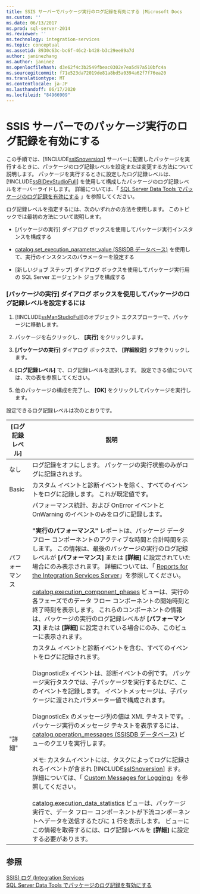 ```yaml
---
title: SSIS サーバーでパッケージ実行のログ記録を有効にする |Microsoft Docs
ms.custom: ''
ms.date: 06/13/2017
ms.prod: sql-server-2014
ms.reviewer: ''
ms.technology: integration-services
ms.topic: conceptual
ms.assetid: 8930c63c-bc6f-46c2-b428-b3c29ee89a7d
author: janinezhang
ms.author: janinez
ms.openlocfilehash: d3e62f4c3b2549fbeac0302e7ea5d97a510bfc4a
ms.sourcegitcommit: f71e523da72019de81a8bd5a0394a62f7f76ea20
ms.translationtype: MT
ms.contentlocale: ja-JP
ms.lasthandoff: 06/17/2020
ms.locfileid: "84966909"
---
```

# <a name="enable-logging-for-package-execution-on-the-ssis-server"></a>SSIS サーバーでのパッケージ実行のログ記録を有効にする
  この手順では、[!INCLUDE[ssISnoversion](../includes/ssisnoversion-md.md)] サーバーに配置したパッケージを実行するときに、パッケージのログ記録レベルを設定または変更する方法について説明します。 パッケージを実行するときに設定したログ記録レベルは、[!INCLUDE[ssBIDevStudioFull](../includes/ssbidevstudiofull-md.md)] を使用して構成したパッケージのログ記録レベルをオーバーライドします。 詳細については、「 [SQL Server Data Tools でパッケージのログ記録を有効にする](../../2014/integration-services/enable-package-logging-in-sql-server-data-tools.md) 」を参照してください。  
  
 ログ記録レベルを指定するには、次のいずれかの方法を使用します。 このトピックでは最初の方法について説明します。  
  
-   [パッケージの実行] ダイアログ ボックスを使用してパッケージ実行インスタンスを構成する  
  
-   [catalog.set_execution_parameter_value &#40;SSISDB データベース&#41;](/sql/integration-services/system-stored-procedures/catalog-set-execution-parameter-value-ssisdb-database) を使用して、実行のインスタンスのパラメーターを設定する  
  
-   [新しいジョブ ステップ] ダイアログ ボックスを使用してパッケージ実行用の SQL Server エージェント ジョブを構成する  
  
### <a name="to-set-the-logging-level-for-a-package-by-using-the-execute-package-dialog-box"></a>[パッケージの実行] ダイアログ ボックスを使用してパッケージのログ記録レベルを設定するには  
  
1.  [!INCLUDE[ssManStudioFull](../includes/ssmanstudiofull-md.md)]のオブジェクト エクスプローラーで、パッケージに移動します。  
  
2.  パッケージを右クリックし、 **[実行]** をクリックします。  
  
3.  **[パッケージの実行]** ダイアログ ボックスで、 **[詳細設定]** タブをクリックします。  
  
4.  **[ログ記録レベル]** で、ログ記録レベルを選択します。 設定できる値については、次の表を参照してください。  
  
5.  他のパッケージの構成を完了し、 **[OK]** をクリックしてパッケージを実行します。  
  
 設定できるログ記録レベルは次のとおりです。  
  
|[ログ記録レベル]|説明|  
|-------------------|-----------------|  
|なし|ログ記録をオフにします。 パッケージの実行状態のみがログに記録されます。|  
|Basic|カスタム イベントと診断イベントを除く、すべてのイベントをログに記録します。 これが既定値です。|  
|パフォーマンス|パフォーマンス統計、および OnError イベントと OnWarning のイベントのみをログに記録します。<br /><br /> **"実行のパフォーマンス"** レポートは、パッケージ データ フロー コンポーネントのアクティブな時間と合計時間を示します。 この情報は、最後のパッケージの実行のログ記録レベルが **[パフォーマンス]** または **[詳細]** に設定されていた場合にのみ表示されます。 詳細については、「 [Reports for the Integration Services Server](../../2014/integration-services/reports-for-the-integration-services-server.md)」を参照してください。<br /><br /> [catalog.execution_component_phases](/sql/integration-services/system-views/catalog-execution-component-phases) ビューは、実行の各フェーズでのデータ フロー コンポーネントの開始時刻と終了時刻を表示します。 これらのコンポーネントの情報は、パッケージの実行のログ記録レベルが **[パフォーマンス]** または **[詳細]** に設定されている場合にのみ、このビューに表示されます。|  
|"詳細"|カスタム イベントと診断イベントを含む、すべてのイベントをログに記録されます。<br /><br /> DiagnosticEx イベントは、診断イベントの例です。 パッケージ実行タスクでは、子パッケージを実行するたびに、このイベントを記録します。 イベントメッセージは、子パッケージに渡されたパラメーター値で構成されます。<br /><br /> DiagnosticEx のメッセージ列の値は XML テキストです。 . パッケージ実行のメッセージ テキストを表示するには、[catalog.operation_messages &#40;SSISDB データベース&#41;](/sql/integration-services/system-views/catalog-operation-messages-ssisdb-database) ビューのクエリを実行します。<br /><br /> メモ: カスタムイベントには、タスクによってログに記録されるイベントが含まれ [!INCLUDE[ssISnoversion](../includes/ssisnoversion-md.md)] ます。 詳細については、「 [Custom Messages for Logging](../../2014/integration-services/custom-messages-for-logging.md)」を参照してください。<br /><br /> [catalog.execution_data_statistics](../relational-databases/statistics/statistics.md) ビューは、パッケージ実行で、データ フロー コンポーネントが下流コンポーネントへデータを送信するたびに 1 行を表示します。 ビューにこの情報を取得するには、ログ記録レベルを **[詳細]** に設定する必要があります。|  
  
## <a name="see-also"></a>参照  
 [SSIS&#41; ログ &#40;Integration Services](performance/integration-services-ssis-logging.md)   
 [SQL Server Data Tools でパッケージのログ記録を有効にする](../../2014/integration-services/enable-package-logging-in-sql-server-data-tools.md)  
  
  
